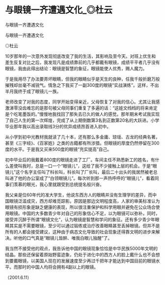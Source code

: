 # 与眼镜一齐遭遇文化_◎杜云

与眼镜一齐遭遇文化

与眼镜一齐遭遇文化

◎杜云

10岁那年的一次意外发现彻底改变了我的生活，其影响及至今天。对班上优生和差生反复对比之后，我发现凡是成绩靠前的几乎都戴有眼镜，成绩平平者几乎没有眼镜，我由此得出结论：眼镜是智慧的象征，眼镜能使人优秀，赐人魔力。

于是我用尽了办法要弄坏眼睛，但我的眼睛似乎是天生的良种，任我千般折磨万般摧残却丝毫不减锐气。情急之下我买了一副300度的眼镜“实战演练”。这样，不出半月我终于成了眼镜儿一族。

老师改变了对我的态度，同学开始变得亲近，父母恢复了对我的信心。尤其让我感激涕零没齿难忘的是那句被父母同事们重复了多遍的话：“这娃文绉绉的将来肯定是个吃笔墨饭的。”慢慢地我找回了那失去已久的做人的感觉。那年期末考试我实现了自己人生的第一次辉煌，完成了从上期倒数第3名到正数第20名的大跃进。小学毕业那年我以高出录取线3分的优异成绩昂首进入初中。

从小学到初中光教材我就读了几十本，还有那么多金庸、琼瑶、古龙的经典名著，甚至《三字经》、《百家姓》之类的古籍都有所涉猎。但眼镜的厚度仍然停留在300度的水平。于是我又买来500度的眼镜“充实提高”自己。

初中毕业后的我戴着800度的眼镜走进了工厂。车间主任不熟悉新工的姓名，有什么差使叫我时，总是一口一个“眼镜儿”，这给了我不少接触上层的机会。于是“眼镜儿”这个名字主任叫了科长叫，科长叫了厂长叫，最后二十出头的我居然被老总叫进了他的办公室成了“白领眼镜儿”。每次听到那一声热呼呼的“眼镜儿”，看着同事们羡慕的眼光，我心里就跟受到总统提名般兴奋。

我父亲是位60年代的准大学生，他说东西方人的眼睛并没有生理学的差异，而中国眼镜泛滥成灾，西方却难觅踪影。原因是那边文明程度高，人家的审美标准认为眼镜有损形象是缺乏健康的表现，所以很注重保护和科学用眼并避免在公众场合使用眼镜。中国的大多数青少年对自己的形象信心不足，以为眼镜可以弥补。同时，接受并沉醉于所谓“眼镜文化”，认为眼镜是智慧和学问的象征。还有多少青少年眼睛其实是不需要眼镜，至少可以通过锻练或治疗改善眼睛甚至丢掉眼镜。但并不是所有的人都会接受建议，这种由于病态文化导致的社会现象还得靠文明的进步来解决。听他的口气真是“眼镜儿皆醉、唯我白眼儿独醒”了。

我当然不接受他的观点，我告诉他中国的眼镜现象恰恰是中华民族5000年文明的结晶。那些还保留着原始野蛮迹象，仍处于进化中的西方人的脸上戴什么也不会想到要戴眼镜，以美国人现在的发展速度至少再过千把年才能达到中国目前的眼镜水平。而那时的中国人均将会拥有4副以上的眼镜。

（2001.6.11）